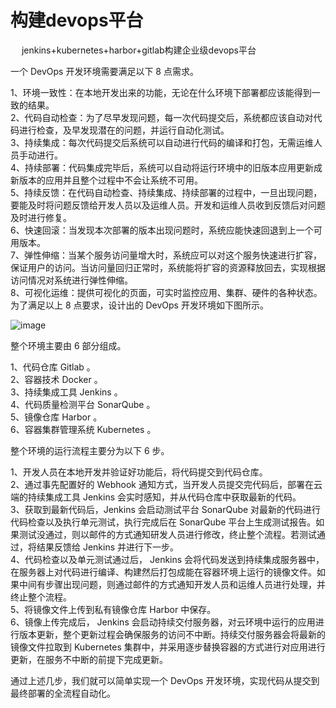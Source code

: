 

# 构建devops平台  
&emsp; jenkins+kubernetes+harbor+gitlab构建企业级devops平台   

<!-- 


**** 基于 Docker 实现一个 DevOps 开发环境
https://mp.weixin.qq.com/s/aTpnY4AdUHFj8R8zcaVCMQ


牛批！全自动发布jar到Maven中央仓库 
https://mp.weixin.qq.com/s/nvAwhdDEhXyyeaKd3N-gGQ
-->

<!--
https://blog.csdn.net/zbbkeepgoing/category_7969146.html
使用Jenkins Pipeline插件和Docker打造容器化构建环境
https://blog.csdn.net/sisiy2015/article/details/51024608
jenkins+kubernetes+harbor+gitlab构建企业级devops平台 
https://mp.weixin.qq.com/s?__biz=MzU0NjEwMTg4Mg==&mid=2247483962&idx=1&sn=595eac335f7fb523bbb60cbbede109ca&chksm=fb638d2fcc14043990967471ba8a2aaf389ab483594fd81395b5afda1c23a9eff4371df6bca4&scene=21#wechat_redirect
基于 Jenkins、Gitlab、Harbor、Helm 和 K8S 的 CI/CD(一)
https://zhuanlan.zhihu.com/p/62284485
手把手教你使用 Jenkins 配合 Github hook 持续集成 
https://mp.weixin.qq.com/s/vqCpsTTm1p7-KvGp-9y2Aw
GitLab持续集成 
https://mp.weixin.qq.com/s/lS6BZ9PvyReTleJ_CuQrsA
-->


一个 DevOps 开发环境需要满足以下 8 点需求。

1、环境一致性：在本地开发出来的功能，无论在什么环境下部署都应该能得到一致的结果。  
2、代码自动检查：为了尽早发现问题，每一次代码提交后，系统都应该自动对代码进行检查，及早发现潜在的问题，并运行自动化测试。  
3、持续集成：每次代码提交后系统可以自动进行代码的编译和打包，无需运维人员手动进行。  
4、持续部署：代码集成完毕后，系统可以自动将运行环境中的旧版本应用更新成新版本的应用并且整个过程中不会让系统不可用。  
5、持续反馈：在代码自动检查、持续集成、持续部署的过程中，一旦出现问题，要能及时将问题反馈给开发人员以及运维人员。开发和运维人员收到反馈后对问题及时进行修复。  
6、快速回滚：当发现本次部署的版本出现问题时，系统应能快速回退到上一个可用版本。  
7、弹性伸缩：当某个服务访问量增大时，系统应可以对这个服务快速进行扩容，保证用户的访问。当访问量回归正常时，系统能将扩容的资源释放回去，实现根据访问情况对系统进行弹性伸缩。  
8、可视化运维：提供可视化的页面，可实时监控应用、集群、硬件的各种状态。  
为了满足以上 8 点要求，设计出的 DevOps 开发环境如下图所示。  

![image](http://www.wt1814.com/static/view/images/devops/devops/devops-15.png)  


整个环境主要由 6 部分组成。   

1、代码仓库 Gitlab 。  
2、容器技术 Docker 。  
3、持续集成工具 Jenkins 。  
4、代码质量检测平台 SonarQube 。  
5、镜像仓库 Harbor 。  
6、容器集群管理系统 Kubernetes 。  

整个环境的运行流程主要分为以下 6 步。  

1、开发人员在本地开发并验证好功能后，将代码提交到代码仓库。  
2、通过事先配置好的 Webhook 通知方式，当开发人员提交完代码后，部署在云端的持续集成工具 Jenkins 会实时感知，并从代码仓库中获取最新的代码。  
3、获取到最新代码后，Jenkins 会启动测试平台 SonarQube 对最新的代码进行代码检查以及执行单元测试，执行完成后在 SonarQube 平台上生成测试报告。如果测试没通过，则以邮件的方式通知研发人员进行修改，终止整个流程。若测试通过，将结果反馈给 Jenkins 并进行下一步。  
4、代码检查以及单元测试通过后， Jenkins 会将代码发送到持续集成服务器中，在服务器上对代码进行编译、构建然后打包成能在容器环境上运行的镜像文件。如果中间有步骤出现问题，则通过邮件的方式通知开发人员和运维人员进行处理，并终止整个流程。  
5、将镜像文件上传到私有镜像仓库 Harbor 中保存。  
6、镜像上传完成后， Jenkins 会启动持续交付服务器，对云环境中运行的应用进行版本更新，整个更新过程会确保服务的访问不中断。持续交付服务器会将最新的镜像文件拉取到 Kubernetes 集群中，并采用逐步替换容器的方式进行对应用进行更新，在服务不中断的前提下完成更新。  

通过上述几步，我们就可以简单实现一个 DevOps 开发环境，实现代码从提交到最终部署的全流程自动化。  

